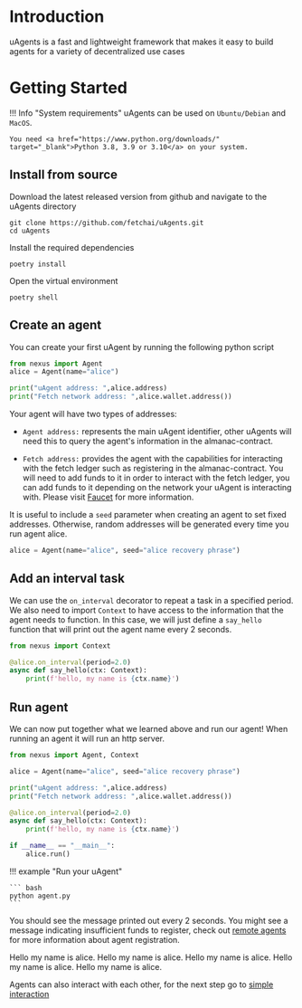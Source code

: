 
# Introduction
uAgents is a fast and lightweight framework that makes it easy to build agents for a variety of decentralized use cases

# Getting Started

!!! Info "System requirements"
    uAgents can be used on `Ubuntu/Debian` and `MacOS`.
    
    You need <a href="https://www.python.org/downloads/" target="_blank">Python 3.8, 3.9 or 3.10</a> on your system.

## Install from source

Download the latest released version from github and navigate to the uAgents directory

```
git clone https://github.com/fetchai/uAgents.git
cd uAgents
```

Install the required dependencies

```
poetry install
```

Open the virtual environment

```
poetry shell
```

## Create an agent

You can create your first uAgent by running the following python script

```python
from nexus import Agent
alice = Agent(name="alice")

print("uAgent address: ",alice.address)
print("Fetch network address: ",alice.wallet.address())
```

Your agent will have two types of addresses:

- `Agent address:` represents the main uAgent identifier, other uAgents will need this to query the agent's information in the almanac-contract.

- `Fetch address:` provides the agent with the capabilities for interacting with the fetch ledger such as registering in the almanac-contract. You will need to add funds to it in order to interact with the fetch ledger, you can add funds to it depending on the network your uAgent is interacting with. Please visit [Faucet](https://docs.fetch.ai/ledger_v2/faucet/) for more information.

It is useful to include a `seed` parameter when creating an agent to set fixed addresses. Otherwise, random addresses will be generated every time you run agent alice.

```python
alice = Agent(name="alice", seed="alice recovery phrase")
```

## Add an interval task

We can use the `on_interval` decorator to repeat a task in a specified period.
We also need to import `Context` to have access to the information that the agent needs to function.
In this case, we will just define a `say_hello` function that will print out the agent name every 2 seconds.
```python
from nexus import Context

@alice.on_interval(period=2.0)
async def say_hello(ctx: Context):
    print(f'hello, my name is {ctx.name}')

```

## Run agent

We can now put together what we learned above and run our agent! When running an agent it will run an http server. 

```python
from nexus import Agent, Context

alice = Agent(name="alice", seed="alice recovery phrase")

print("uAgent address: ",alice.address)
print("Fetch network address: ",alice.wallet.address())

@alice.on_interval(period=2.0)
async def say_hello(ctx: Context):
    print(f'hello, my name is {ctx.name}')

if __name__ == "__main__":
    alice.run()
```

!!! example "Run your uAgent"
    
    ``` bash
    python agent.py
    ```

You should see the message printed out every 2 seconds. You might see a message indicating insufficient funds to register, check out [remote agents](remote-agents.md) for more information about agent registration.

<div id="termynal1" data-termynal data-ty-typeDelay="100" data-ty-lineDelay="700">
<span data-ty>Hello my name is alice.</span>
<span data-ty>Hello my name is alice.</span>
<span data-ty>Hello my name is alice.</span>
<span data-ty>Hello my name is alice.</span>
<span data-ty>Hello my name is alice.</span>
</div>

Agents can also interact with each other, for the next step go to [simple interaction](simple-interaction.md)


